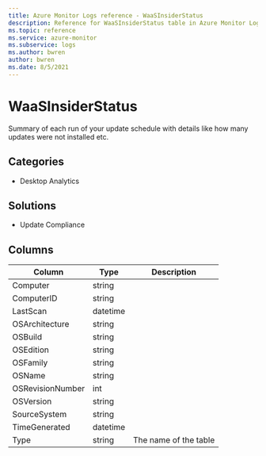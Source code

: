 ```yaml
---
title: Azure Monitor Logs reference - WaaSInsiderStatus
description: Reference for WaaSInsiderStatus table in Azure Monitor Logs.
ms.topic: reference
ms.service: azure-monitor
ms.subservice: logs
ms.author: bwren
author: bwren
ms.date: 8/5/2021
---
```


# WaaSInsiderStatus

 Summary of each run of your update schedule with details like how many updates were not installed etc.

## Categories

- Desktop Analytics
## Solutions

- Update Compliance




## Columns

|Column|Type|Description|
|---|---|---|
|Computer|string||
|ComputerID|string||
|LastScan|datetime||
|OSArchitecture|string||
|OSBuild|string||
|OSEdition|string||
|OSFamily|string||
|OSName|string||
|OSRevisionNumber|int||
|OSVersion|string||
|SourceSystem|string||
|TimeGenerated|datetime||
|Type|string|The name of the table|
